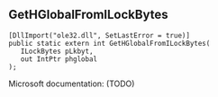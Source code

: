 ## GetHGlobalFromILockBytes

```
[DllImport("ole32.dll", SetLastError = true)]
public static extern int GetHGlobalFromILockBytes(
   ILockBytes pLkbyt,
   out IntPtr phglobal
);
```

Microsoft documentation: (TODO)
